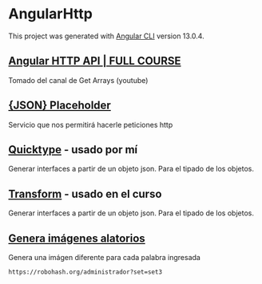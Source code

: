 # AngularHttp

This project was generated with [Angular CLI](https://github.com/angular/angular-cli) version 13.0.4.

## [Angular HTTP API | FULL COURSE](https://www.youtube.com/watch?v=k8qDGBFPfXk)
Tomado del canal de Get Arrays (youtube)

## [{JSON} Placeholder](https://jsonplaceholder.typicode.com/)
Servicio que nos permitirá hacerle peticiones http

## [Quicktype](https://app.quicktype.io/) - usado por mí
Generar interfaces a partir de un objeto json. Para el tipado de los objetos.

## [Transform](https://transform.tools/json-to-typescript) - usado en el curso
Generar interfaces a partir de un objeto json. Para el tipado de los objetos.

## [Genera imágenes alatorios](https://robohash.org/)
Genera una imágen diferente para cada palabra ingresada
```
https://robohash.org/administrador?set=set3
```